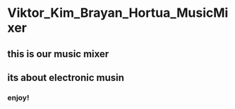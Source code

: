# Viktor_Kim_Brayan_Hortua_MusicMixer
## this is our music mixer
## its about electronic musin
### enjoy! 
